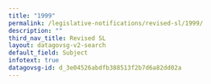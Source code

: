 ```yaml
---
title: "1999"
permalink: /legislative-notifications/revised-sl/1999/
description: ""
third_nav_title: Revised SL
layout: datagovsg-v2-search
default_field: Subject
infotext: true
datagovsg-id: d_3e04526abdfb388513f2b7d6a82dd02a
---
```

